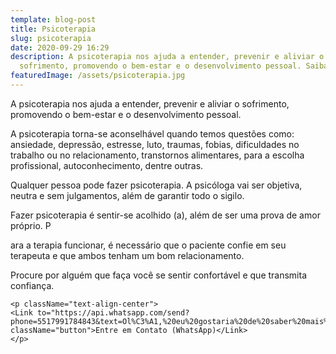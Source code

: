 ```yaml
---
template: blog-post
title: Psicoterapia
slug: psicoterapia
date: 2020-09-29 16:29
description: A psicoterapia nos ajuda a entender, prevenir e aliviar o
  sofrimento, promovendo o bem-estar e o desenvolvimento pessoal. Saiba mais.
featuredImage: /assets/psicoterapia.jpg
---
```

A psicoterapia nos ajuda a entender, prevenir e aliviar o sofrimento, promovendo o bem-estar e o desenvolvimento pessoal. 

A psicoterapia torna-se aconselhável quando temos questões como: ansiedade, depressão, estresse, luto, traumas, fobias, dificuldades no trabalho ou no relacionamento, transtornos alimentares, para a escolha profissional, autoconhecimento, dentre outras. 

Qualquer pessoa pode fazer psicoterapia. A psicóloga vai ser objetiva, neutra e sem julgamentos, além de garantir todo o sigilo. 

Fazer psicoterapia é sentir-se acolhido (a), além de ser uma prova de amor próprio. P

ara a terapia funcionar, é necessário que o paciente confie em seu terapeuta e que ambos tenham um bom relacionamento. 

Procure por alguém que faça você se sentir confortável e que transmita confiança.

```
<p className="text-align-center">
<Link to="https://api.whatsapp.com/send?phone=5517991784843&text=Ol%C3%A1,%20eu%20gostaria%20de%20saber%20mais%20sobre%20o%20seu%20atendimento%20psicol%C3%B3gico" className="button">Entre em Contato (WhatsApp)</Link>
</p>
```